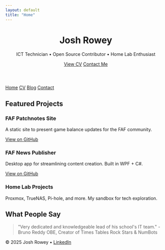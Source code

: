 ```yaml
---
layout: default
title: "Home"
---
```


<link rel="stylesheet" href="/assets/css/style.css">

<header class="hero">
  <div class="container">
    <h1>Josh Rowey</h1>
    <p>ICT Technician • Open Source Contributor • Home Lab Enthusiast</p>
    <div class="hero-buttons">
      <a href="/cv.html" class="btn">View CV</a>
      <a href="/contact.html" class="btn btn-outline">Contact Me</a>
    </div>
  </div>
</header>

<nav class="navbar">
  <a href="/">Home</a>
  <a href="/cv.html">CV</a>
  <a href="/blog.html">Blog</a>
  <a href="/contact.html">Contact</a>
</nav>

<main class="container">
  <section class="section">
    <h2>Featured Projects</h2>
    <div class="grid">
      <div class="card">
        <h3>FAF Patchnotes Site</h3>
        <p>A static site to present game balance updates for the FAF community.</p>
        <a href="https://github.com/MrRowey/FAF-Patchnotes-Site">View on GitHub</a>
      </div>
      <div class="card">
        <h3>FAF News Publisher</h3>
        <p>Desktop app for streamlining content creation. Built in WPF + C#.</p>
        <a href="https://github.com/MrRowey/FAF-News-Publisher-WPF">View on GitHub</a>
      </div>
      <div class="card">
        <h3>Home Lab Projects</h3>
        <p>Proxmox, TrueNAS, Pi-hole, and more. My sandbox for tech exploration.</p>
      </div>
    </div>
  </section>

  <section id="testimonials">
    <h2>What People Say</h2>
    <blockquote>
      <p>"Very dedicated and knowledgeable lead of his school's IT team." - Bruno Reddy OBE, Creator of Times Tables Rock Stars & NumBots</p>
    </blockquote>
  </section>
</main>

<footer class="footer">
  <p>© 2025 Josh Rowey • <a href="https://www.linkedin.com/in/josh-row-938394255/">LinkedIn</a></p>
</footer>
